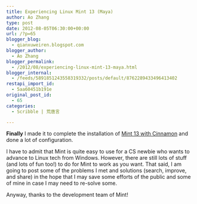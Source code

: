 ```yaml
---
title: Experiencing Linux Mint 13 (Maya)
author: Ao Zhang
type: post
date: 2012-08-05T06:30:00+00:00
url: /?p=65
blogger_blog:
  - qianxuweiren.blogspot.com
blogger_author:
  - Ao Zhang
blogger_permalink:
  - /2012/08/experiencing-linux-mint-13-maya.html
blogger_internal:
  - /feeds/5891851243558319332/posts/default/8762289433496413402
restapi_import_id:
  - 5aa60451b191e
original_post_id:
  - 65
categories:
  - Scribble | 荒唐言

---
```

**Finally** I made it to complete the installation of [Mint 13 with Cinnamon][1] and done a lot of configuration. 

I have to admit that Mint is quite easy to use for a CS newbie who wants to advance to Linux tech from Windows. However, there are still lots of stuff (and lots of fun too!) to do for Mint to work as you want. That said, I am going to post some of the problems I met and solutions (search, improve, and share) in the hope that I may save some efforts of the public and some of mine in case I may need to re-solve some.

Anyway, thanks to the development team of Mint!

 [1]: http://www.linuxmint.com/